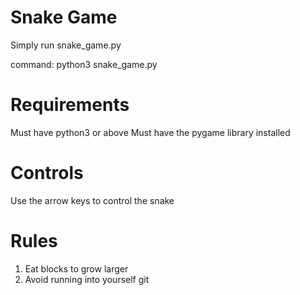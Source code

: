 # Snake Game

Simply run snake_game.py

command: python3 snake_game.py

# Requirements

Must have python3 or above
Must have the pygame library installed

# Controls

Use the arrow keys to control the snake

# Rules

1. Eat blocks to grow larger
2. Avoid running into yourself
git 
